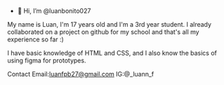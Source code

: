 - 👋 Hi, I’m @luanbonito027

My name is Luan, I'm 17 years old and I'm a 3rd year student.
I already collaborated on a project on github for my school and that's all my experience so far :)

I have basic knowledge of HTML and CSS, and I also know the basics of using figma for prototypes.

Contact Email:luanfpb27@gmail.com
IG:@_luann_f

<!---
luanbonito027/luanbonito027 is a ✨ special ✨ repository because its `README.md` (this file) appears on your GitHub profile.
You can click the Preview link to take a look at your changes.
--->
